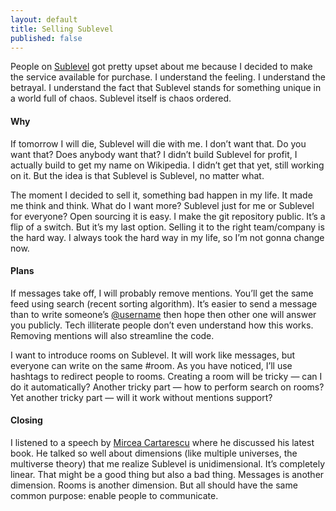 ```yaml
---
layout: default
title: Selling Sublevel
published: false
---
```


People on [Sublevel](https://sublevel.net/) got pretty upset about me because I decided to make the service available for purchase. I understand the feeling. I understand the betrayal. I understand the fact that Sublevel stands for something unique in a world full of chaos. Sublevel itself is chaos ordered.

#### Why

If tomorrow I will die, Sublevel will die with me. I don’t want that. Do you want that? Does anybody want that? I didn’t build Sublevel for profit, I actually build to get my name on Wikipedia. I didn’t get that yet, still working on it. But the idea is that Sublevel is Sublevel, no matter what.

The moment I decided to sell it, something bad happen in my life. It made me think and think. What do I want more? Sublevel just for me or Sublevel for everyone? Open sourcing it is easy. I make the git repository public. It’s a flip of a switch. But it’s my last option. Selling it to the right team/company is the hard way. I always took the hard way in my life, so I’m not gonna change now.

#### Plans

If messages take off, I will probably remove mentions. You’ll get the same feed using search (recent sorting algorithm). It’s easier to send a message than to write someone’s [@username](https://sublevel.net/username/) then hope then other one will answer you publicly. Tech illiterate people don’t even understand how this works. Removing mentions will also streamline the code.

I want to introduce rooms on Sublevel. It will work like messages, but everyone can write on the same #room. As you have noticed, I’ll use hashtags to redirect people to rooms. Creating a room will be tricky — can I do it automatically? Another tricky part — how to perform search on rooms? Yet another tricky part — will it work without mentions support?

#### Closing

I listened to a speech by [Mircea Cartarescu](https://en.wikipedia.org/wiki/Mircea_C%C4%83rt%C4%83rescu) where he discussed his latest book. He talked so well about dimensions (like multiple universes, the multiverse theory) that me realize Sublevel is unidimensional. It’s completely linear. That might be a good thing but also a bad thing. Messages is another dimension. Rooms is another dimension. But all should have the same common purpose: enable people to communicate.
